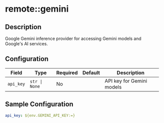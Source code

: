 # remote::gemini

## Description

Google Gemini inference provider for accessing Gemini models and Google's AI services.

## Configuration

| Field | Type | Required | Default | Description |
|-------|------|----------|---------|-------------|
| `api_key` | `str \| None` | No |  | API key for Gemini models |

## Sample Configuration

```yaml
api_key: ${env.GEMINI_API_KEY:=}

```

